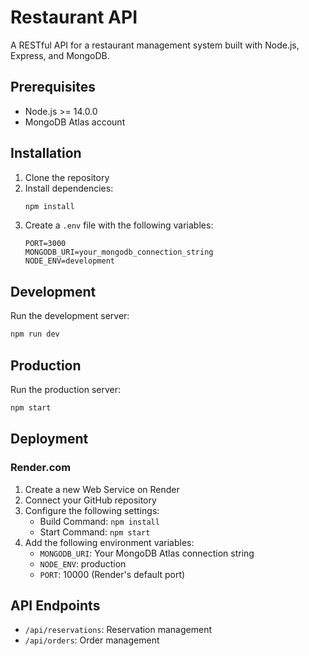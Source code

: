 # Restaurant API

A RESTful API for a restaurant management system built with Node.js, Express, and MongoDB.

## Prerequisites

- Node.js >= 14.0.0
- MongoDB Atlas account

## Installation

1. Clone the repository
2. Install dependencies:
   ```bash
   npm install
   ```
3. Create a `.env` file with the following variables:
   ```
   PORT=3000
   MONGODB_URI=your_mongodb_connection_string
   NODE_ENV=development
   ```

## Development

Run the development server:
```bash
npm run dev
```

## Production

Run the production server:
```bash
npm start
```

## Deployment

### Render.com

1. Create a new Web Service on Render
2. Connect your GitHub repository
3. Configure the following settings:
   - Build Command: `npm install`
   - Start Command: `npm start`
4. Add the following environment variables:
   - `MONGODB_URI`: Your MongoDB Atlas connection string
   - `NODE_ENV`: production
   - `PORT`: 10000 (Render's default port)

## API Endpoints

- `/api/reservations`: Reservation management
- `/api/orders`: Order management 